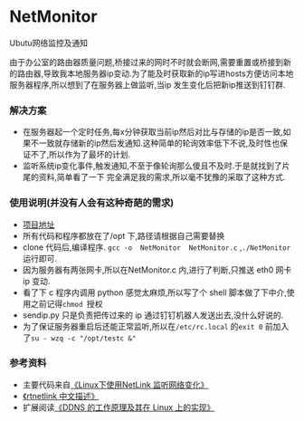 # NetMonitor
Ubutu网络监控及通知

由于办公室的路由器质量问题,桥接过来的网时不时就会断网,需要重置或桥接到新的路由器,导致我本地服务器ip变动.为了能及时获取新的ip写进hosts方便访问本地服务器程序,所以想到了在服务器上做监听,当ip 发生变化后把新ip推送到钉钉群.
### 解决方案
- 在服务器起一个定时任务,每x分钟获取当前ip然后对比与存储的ip是否一致,如果不一致就存储新的ip然后发通知.这种简单的轮询效率低下不说,及时性也保证不了,所以作为了最坏的计划.
- 监听系统ip变化事件,触发通知,不至于像轮询那么傻且不及时.于是就找到了片尾的资料,简单看了一下 完全满足我的需求,所以毫不犹豫的采取了这种方式.


### 使用说明(并没有人会有这种奇葩的需求)
- [项目地址](https://github.com/wzqwzq666/NetMonitor)
- 所有代码和程序都放在了/opt 下,路径请根据自己需要替换
-  clone 代码后,编译程序. `gcc -o  NetMonitor  NetMonitor.c` ,`./NetMonitor`运行即可.
- 因为服务器有两张网卡,所以在NetMonitor.c 内,进行了判断,只推送 eth0 网卡 ip 变动.
- 看了下 c 程序内调用 python 感觉太麻烦,所以写了个 shell 脚本做了下中介,使用之前记得`chmod `授权
- sendip.py 只是负责把传过来的 ip 通过钉钉机器人发送出去,没什么好说的.
- 为了保证服务器重启后还能正常监听,所以在`/etc/rc.local` 的`exit 0` 前加入了`su - wzq -c "/opt/testc &" `

### 参考资料
- 主要代码来自[《Linux下使用NetLink 监听网络变化》](http://blog.csdn.net/gt945/article/details/45315911)
- [《rtnetlink 中文描述》](http://blog.csdn.net/romainxie/article/details/8300443)
- 扩展阅读[《DDNS 的工作原理及其在 Linux 上的实现》](https://www.ibm.com/developerworks/cn/linux/1305_wanghz_ddns/)
